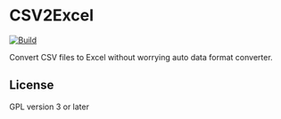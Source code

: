 # CSV2Excel

[![Build](https://github.com/informationsea/csv2xlsx/actions/workflows/build.yml/badge.svg)](https://github.com/informationsea/csv2xlsx/actions/workflows/build.yml)

Convert CSV files to Excel without worrying auto data format converter.

## License

GPL version 3 or later
